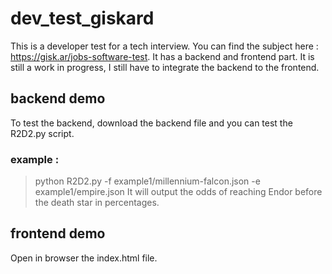 # dev_test_giskard
This is a developer test for a tech interview. You can find the subject here : https://gisk.ar/jobs-software-test. It has a backend and frontend part. It is still a work in progress, I still have to integrate the backend to the frontend.

## backend demo

To test the backend, download the backend file and you can test the R2D2.py script.
### example : 
> python R2D2.py -f example1/millennium-falcon.json -e example1/empire.json
It will output the odds of reaching Endor before the death star in percentages.

## frontend demo
Open in browser the index.html file.
